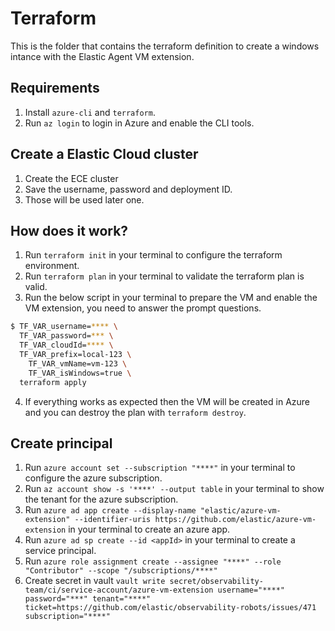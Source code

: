 # Terraform

This is the folder that contains the terraform definition to create a windows intance with the Elastic Agent VM extension.

## Requirements

1. Install `azure-cli` and `terraform`.
2. Run `az login` to login in Azure and enable the CLI tools.

## Create a Elastic Cloud cluster

1. Create the ECE cluster
1. Save the username, password and deployment ID.
1. Those will be used later one.

## How does it work?

1. Run `terraform init` in your terminal to configure the terraform environment.
1. Run `terraform plan` in your terminal to validate the terraform plan is valid.
1. Run the below script in your terminal to prepare the VM and enable the VM extension, you need to answer the prompt questions.
```bash
$ TF_VAR_username=**** \
  TF_VAR_password=*** \
  TF_VAR_cloudId=**** \
  TF_VAR_prefix=local-123 \
	TF_VAR_vmName=vm-123 \
	TF_VAR_isWindows=true \
  terraform apply
```
4. If everything works as expected then the VM will be created in Azure and you can destroy the plan with `terraform destroy`.

## Create principal

1. Run `azure account set --subscription "****"` in your terminal to configure the azure subscription.
1. Run `az account show -s '****' --output table` in your terminal to show the tenant for the azure subscription.
1. Run `azure ad app create --display-name "elastic/azure-vm-extension" --identifier-uris https://github.com/elastic/azure-vm-extension` in your terminal to create an azure app.
1. Run `azure ad sp create --id <appId>` in your terminal to create a service principal.
1. Run `azure role assignment create --assignee "****" --role "Contributor" --scope "/subscriptions/****"`
1. Create secret in vault `vault write secret/observability-team/ci/service-account/azure-vm-extension username="****" password="***" tenant="****" ticket=https://github.com/elastic/observability-robots/issues/471 subscription="****"`
